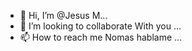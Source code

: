 - 👋 Hi, I’m @Jesus M...
- 💞️ I’m looking to collaborate With you ...
- 📫 How to reach me Nomas hablame ...


